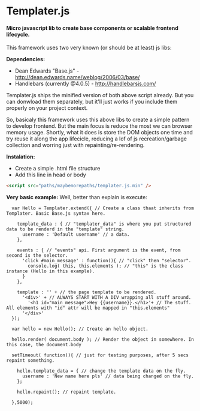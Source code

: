 # Templater.js

#### Micro javascript lib to create base components or scalable frontend lifecycle.

This framework uses two very known (or should be at least) js libs:

**Dependencies:**
* Dean Edwards "Base.js" - http://dean.edwards.name/weblog/2006/03/base/
* Handlebars (currently @4.0.5) - http://handlebarsjs.com/

Templater.js ships the minified version of both above script already. But you can donwload them separately, but it'll just works if you include them properly on your project context.

So, basicaly this framework uses this above libs to create a simple pattern to develop frontend. But the main focus is reduce the most we can browser memory usage. Shortly, what it does is store the DOM objects one time and try reuse it along the app lifecicle, reducing a lof of js recreation/garbage collection and worring just with repainting/re-rendering.

**Instalation:**

* Create a simple .html file structure
* Add this line in head or body
``` html
<script src="paths/maybemorepaths/templater.js.min" />
```

**Very basic example:**
Well, better than explain is execute:

```javascript:
  var Hello = Templater.extend({ // Create a class thaat inherits from Templater. Basic Base.js syntax here.
  
    template_data : { // "templater_data" is where you put structured data to be renderd in the "template" string.
      username : 'Default username' // a data.
    },
  
    events : { // "events" api. First argument is the event, from second is the selector.
      'click #main_message' : function(){ // "click" then "selector". 
        console.log( this, this.elements ); // "this" is the class instance (Hello in this example).
      }
    },
  
    template : '' + // the page template to be rendered.
      '<div>' + // ALWAYS START WITH A DIV wrapping all stuff around.
        '<h1 id="main_message">Hey {{username}}.</h1>'+ // The stuff. All elements with "id" attr will be mapped in "this.elements"
      '</div>'
  });
  
  var hello = new Hello(); // Create an hello object. 
  
  hello.render( document.body ); // Render the object in somewhere. In this case, the document.body
  
  setTimeout( function(){ // just for testing purposes, after 5 secs repaint something.
  
    hello.template_data = { // change the template data on the fly.
      username : 'New name here pls' // data being changed on the fly.
    };
    
    hello.repaint(); // repaint template.
    
  },5000);
````
